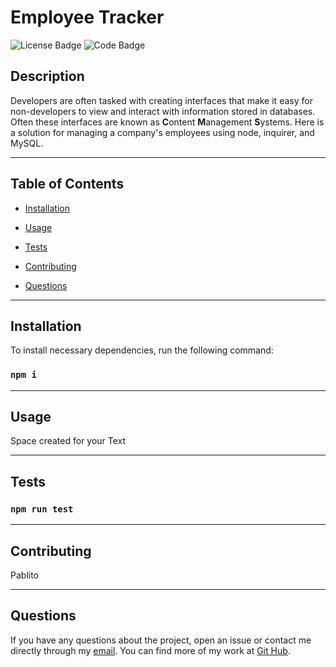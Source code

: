 
  # Employee Tracker
  ![License Badge](https://img.shields.io/badge/License-MIT-blue) ![Code Badge](https://img.shields.io/badge/JavaScript-100%25-green)
  
  ## Description

  Developers are often tasked with creating interfaces that make it easy for non-developers to view and interact with information stored in databases. Often these interfaces are known as **C**ontent **M**anagement **S**ystems. Here is a solution for managing a company's employees using node, inquirer, and MySQL.


---
  ## Table of Contents
  
  * [Installation](#installastion)

  * [Usage](#usage)

  * [Tests](#tests)

  * [Contributing](#contributing)

  * [Questions](#questions)


---
  ## Installation

  To install necessary dependencies, run the following command:
  
  ### ```npm i```


---
  ## Usage
 
  Space created for your Text


---  
  ## Tests

  ### ```npm run test```


---  
  ## Contributing

  Pablito

  
---  
  ## Questions
  
  If you have any questions about the project, open an issue or contact me directly through my [email](mailto:weekdaypablo@gmail.com).
  You can find more of my work at [Git Hub](https://github.com/pabloivanjuarez).

